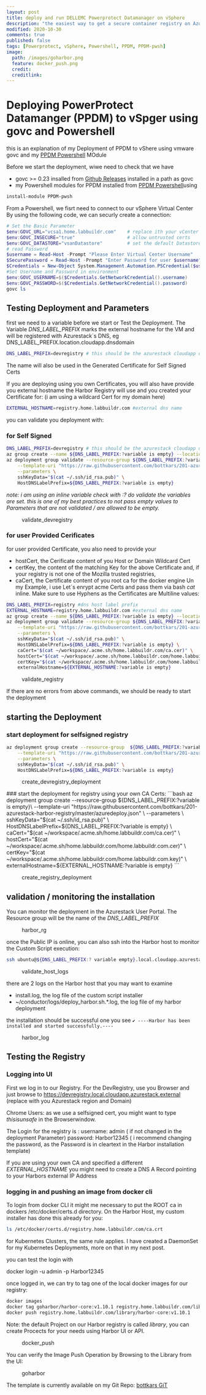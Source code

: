 ```yaml
---
layout: post
title: deploy and run DELLEMC Powerprotect Datamanager on vSphere
description: "the easiest way to get a secure container registry on Azurestack"
modified: 2020-10-30
comments: true
published: false
tags: [Powerprotect, vSphere, Powershell, PPDM, PPDM-pwsh]
image:
  path: /images/goharbor.png
  feature: docker_push.png
  credit: 
  creditlink: 
---
```


# Deploying PowerProtect Datamanger (PPDM) to vSpger using govc and Powershell 

this is an explanation of my Deployment of PPDM to vShere using vmware govc and my [PPDM Powershell](https://www.powershellgallery.com/packages/PPDM-pwsh/)  MOdule

Before we start the deployment, wiwe need to check that we have
 - govc >= 0.23 insalled from [Github Releases](https://github.com/vmware/govmomi/releases/download/v0.23.0/govc_windows_amd64.exe.zip) installed in a path as govc
 - my Powershell modules for PPDM installed from [PPDM Powershell](https://www.powershellgallery.com/packages/PPDM-pwsh)using  
 ```Powershell
 install-module PPDM-pwsh
```

From a Powershell, we fisrt need to connect to our vSphere Virtual Center By using the following code,
we can securly create a connection:

```Powershell
# Set the Basic Parameter
$env:GOVC_URL="vcsa1.home.labbuildr.com"    # replace ith your vCenter
$env:GOVC_INSECURE="true"                   # allow untrusted certs
$env:GOVC_DATASTORE="vsanDatastore"         # set the default Datastore 
# read Password
$username = Read-Host -Prompt "Please Enter Virtual Center Username"
$SecurePassword = Read-Host -Prompt "Enter Password for user $username" -AsSecureString
$Credentials = New-Object System.Management.Automation.PSCredential($username, $Securepassword)
#Set Username and Password in environment
$env:GOVC_USERNAME=$($Credentials.GetNetworkCredential().username)
$env:GOVC_PASSWORD=$($Credentials.GetNetworkCredential().password)
govc ls
```
<script src="https://gist.github.com/bottkars/920fb2c16104bf0494ba9739bd383e69.js"></script>

## Testing Deployment and Parameters
first we need to a variable before we start or Test the Deployment.
The Variable *DNS_LABEL_PREFIX* marks the external hostname for the VM and will be registered with Azurestack´s DNS, eg
DNS_LABEL_PREFIX.location.cloudapp.dnsdomain
```bash
DNS_LABEL_PREFIX=devregistry # this should be the azurestack cloudapp dns name , e.g. Harbor, Mandatory
```
The name will also be used in the Generated Certificate for Self Signed Certs

If you are deploying using you own Certificates, you will also have provide you external hostname the Harbor Registry will use and you created your Certificate for: (i am using a wildcard Cert for my domain here)

```bash
EXTERNAL_HOSTNAME=registry.home.labbuildr.com #external dns name
```

you can validate you deployment with:

### for Self Signed
```bash
DNS_LABEL_PREFIX=devregistry # this should be the azurestack cloudapp dns name , e.g. Harbor, Mandatory
az group create --name ${DNS_LABEL_PREFIX:?variable is empty} --location local
az deployment group validate --resource-group ${DNS_LABEL_PREFIX:?variable is empty} \
    --template-uri "https://raw.githubusercontent.com/bottkars/201-azurestack-harbor-registry/master/azuredeploy.json" \
    --parameters \
    sshKeyData="$(cat ~/.ssh/id_rsa.pub)" \
    HostDNSLabelPrefix=${DNS_LABEL_PREFIX:?variable is empty}
```
*note: i am using an inline variable check with :? do validate the variables are set. this is one of my best practices to not pass empty values to Parameters that are not validated / are allowed to be empty.*
<figure class="full">
	<img src="/images/validate_devregistry.png" alt="">
	<figcaption>validate_devregistry</figcaption>
</figure>  

### for user Provided Cerificates
for user provided Certificate, you also need to provide your
- hostCert, the Cerificate content of you Host or Domain Wildcard Cert
- certKey, the content of the matching Key for the above Certificate
  and, if your registry is not one of the Mozilla trusted registries,
- caCert, the Certificate content of you root ca for the docker engine
Un my Example, i use Let´s enrypt acme Certs and pass them via bash *cat* inline. Make sure to use Hyphens as the Certificates are Multiline values:
 

```bash
DNS_LABEL_PREFIX=registry #dns host label prefix 
EXTERNAL_HOSTNAME=registry.home.labbuildr.com #external dns name
az group create --name ${DNS_LABEL_PREFIX:?variable is empty} --location local
az deployment group validate --resource-group ${DNS_LABEL_PREFIX:?variable is empty}\
    --template-uri "https://raw.githubusercontent.com/bottkars/201-azurestack-harbor-registry/master/azuredeploy.json" \
    --parameters \
    sshKeyData="$(cat ~/.ssh/id_rsa.pub)" \
    HostDNSLabelPrefix=${DNS_LABEL_PREFIX:?variable is empty} \
    caCert="$(cat ~/workspace/.acme.sh/home.labbuildr.com/ca.cer)" \
    hostCert="$(cat ~/workspace/.acme.sh/home.labbuildr.com/home.labbuildr.com.cer)" \
    certKey="$(cat ~/workspace/.acme.sh/home.labbuildr.com/home.labbuildr.com.key)" \
    externalHostname=${EXTERNAL_HOSTNAME:?variable is empty}
```
<figure class="full">
	<img src="/images/validate_registry.png" alt="">
	<figcaption>validate_registry</figcaption>
</figure>  

If there are no errors from above commands, we should be ready to start the deployment
## starting the Deployment

### start deployment for selfsigned registry

```bash
az deployment group create --resource-group  ${DNS_LABEL_PREFIX:?variable is empty} \
    --template-uri "https://raw.githubusercontent.com/bottkars/201-azurestack-harbor-registry/master/azuredeploy.json" \
    --parameters \
    sshKeyData="$(cat ~/.ssh/id_rsa.pub)" \
    HostDNSLabelPrefix=${DNS_LABEL_PREFIX:?variable is empty}
```
<figure class="full">
	<img src="/images/create_devregistry_deployment.png" alt="">
	<figcaption>create_devregistry_deployment</figcaption>
</figure>  
### start the deployment for registry using your own CA Certs:
```bash
az deployment group create --resource-group ${DNS_LABEL_PREFIX:?variable is empty}\
    --template-uri "https://raw.githubusercontent.com/bottkars/201-azurestack-harbor-registry/master/azuredeploy.json" \
    --parameters \
    sshKeyData="$(cat ~/.ssh/id_rsa.pub)" \
    HostDNSLabelPrefix=${DNS_LABEL_PREFIX:?variable is empty} \
    caCert="$(cat ~/workspace/.acme.sh/home.labbuildr.com/ca.cer)" \
    hostCert="$(cat ~/workspace/.acme.sh/home.labbuildr.com/home.labbuildr.com.cer)" \
    certKey="$(cat ~/workspace/.acme.sh/home.labbuildr.com/home.labbuildr.com.key)" \
    externalHostname=${EXTERNAL_HOSTNAME:?variable is empty}
```  
<figure class="full">
	<img src="/images/create_registry_deployment.png" alt="">
	<figcaption>create_registry_deployment</figcaption>
</figure>

## validation / monitoring the installation

You can monitor the deployment in the Azurestack User Portal. The Resource group will be the name of the *DNS_LABEL_PREFIX*

<figure class="full">
	<img src="/images/harbor_rg.png" alt="">
	<figcaption>harbor_rg</figcaption>
</figure>

once the Public IP is online, you can also ssh into the Harbor host to monitor the Custom Script execution:
```bash
ssh ubuntu@${DNS_LABEL_PREFIX:? variable empty}.local.cloudapp.azurestack.external
```

<figure class="full">
	<img src="/images/validate_host_logs.png" alt="">
	<figcaption>validate_host_logs</figcaption>
</figure>

there are 2 logs on the Harbor host that you may want to examine
- install.log, the log file of the custom script installer
-  ~/conductor/logs/deploy_harbor.sh.*.log, the log file of my harbor deployment

the installation should be successful one you see
```✔ ----Harbor has been installed and started successfully.----```
<figure class="full">
	<img src="/images/harbor_log.png" alt="">
	<figcaption>harbor_log</figcaption>
</figure>

## Testing the Registry

### Logging into UI
First we log in to our Registry. For the DevRegistry, use you Browser and just browse to https://devregistry.local.cloudapp.azurestack.external (replace with you Azurestack region and Domain)

Chrome Users: as we use a selfsigned cert, you might want to type *thisisunsafe* in the Browserwindow.

The  Login for the registry is :
username: admin ( if not changed in the deployment Parameter)
password: Harbor12345 ( i recommend changing the password, as the Password is in cleartext in the Harbor installation template)

If you are using your own CA and specified a different *EXTERNAL_HOSTNAME* you might need to create a DNS A Record pointing to your Harbors external IP Address

### logging in and pushing an image from docker cli

To login from docker CLI it might me necessary to put the ROOT ca in dockers /etc/docker/certs.d directory.
On the Harbor Host, my custom installer has done this already for you:

```bash
ls /etc/docker/certs.d/registry.home.labbuildr.com/ca.crt
```

for Kubernetes Clusters, the same rule applies. I have created a DaemonSet for my Kubernetes Deployments, more on that in my next post.

you can test the login with 

docker login <registry> -u admin -p Harbor12345

once logged in, we can try to tag one of the local docker images for our registry:

```bash
docker images
docker tag goharbor/harbor-core:v1.10.1 registry.home.labbuildr.com/library/harbor-core:v1.10.1
docker push registry.home.labbuildr.com/library/harbor-core:v1.10.1
```
Note: the default Project on our Harbor registry is called *library*, you can create Procects for your needs using Harbor UI or API.

<figure class="full">
	<img src="/images/docker_push.png" alt="">
	<figcaption>docker_push</figcaption>
</figure>

You can verify the Image Push Operation by Browsing to the Library from the UI:

<figure class="full">
	<img src="/images/goharbor.png" alt="">
	<figcaption>goharbor</figcaption>
</figure>


The template is currently available on my Git Repo: [bottkars GiT](https://githuib.com/bottkars/201-azurestack-harbor-registry)